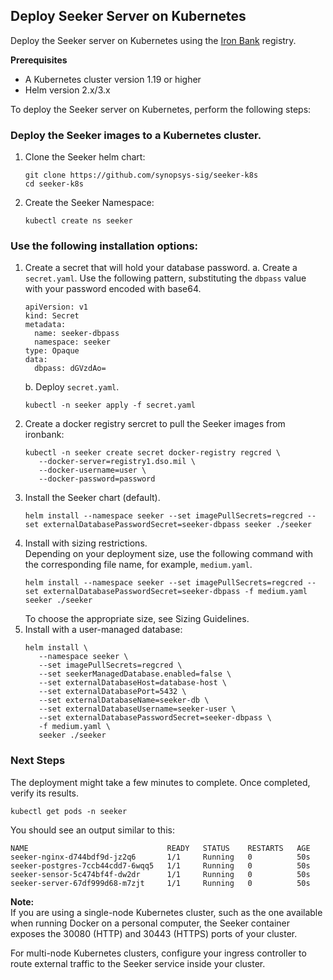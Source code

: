
## Deploy Seeker Server on Kubernetes

Deploy the Seeker server on Kubernetes using the [Iron Bank](https://ironbank.dso.mil/repomap/products) registry.

**Prerequisites**  
  * A Kubernetes cluster version 1.19 or higher
  * Helm version 2.x/3.x

To deploy the Seeker server on Kubernetes, perform the following steps:

### Deploy the Seeker images to a Kubernetes cluster.

1. Clone the Seeker helm chart:
   ```
   git clone https://github.com/synopsys-sig/seeker-k8s
   cd seeker-k8s
   ```
1. Create the Seeker Namespace:
   ```
   kubectl create ns seeker
   ```
### Use the following installation options:

1. Create a secret that will hold your database password.
   a. Create a `secret.yaml`. Use the following pattern, substituting the `dbpass` value with your password encoded with base64.
   ```
   apiVersion: v1
   kind: Secret
   metadata:
     name: seeker-dbpass
     namespace: seeker
   type: Opaque
   data:
     dbpass: dGVzdAo=
   ```
   b. Deploy `secret.yaml`.
   ```
   kubectl -n seeker apply -f secret.yaml
   ```
1. Create a docker registry sercret to pull the Seeker images from ironbank:
   ```
   kubectl -n seeker create secret docker-registry regcred \
      --docker-server=registry1.dso.mil \
      --docker-username=user \
      --docker-password=password
   ```
1. Install the Seeker chart (default).
   ```
   helm install --namespace seeker --set imagePullSecrets=regcred --set externalDatabasePasswordSecret=seeker-dbpass seeker ./seeker
   ```
1. Install with sizing restrictions.  
   Depending on your deployment size,  use the following command with the corresponding file name, for example, `medium.yaml`.
   ```
   helm install --namespace seeker --set imagePullSecrets=regcred --set externalDatabasePasswordSecret=seeker-dbpass -f medium.yaml seeker ./seeker
   ```
   To choose the appropriate size, see Sizing Guidelines.
1. Install with a user-managed database:
   ```
   helm install \
      --namespace seeker \
      --set imagePullSecrets=regcred \
      --set seekerManagedDatabase.enabled=false \
      --set externalDatabaseHost=database-host \
      --set externalDatabasePort=5432 \
      --set externalDatabaseName=seeker-db \
      --set externalDatabaseUsername=seeker-user \
      --set externalDatabasePasswordSecret=seeker-dbpass \
      -f medium.yaml \
      seeker ./seeker
   ```
### Next Steps
The deployment might take a few minutes to complete. Once completed, verify its results.
```
kubectl get pods -n seeker
```
You should see an output similar to this:
```
NAME                               READY   STATUS    RESTARTS   AGE
seeker-nginx-d744bdf9d-jz2q6       1/1     Running   0          50s
seeker-postgres-7ccb44cdd7-6wqq5   1/1     Running   0          50s
seeker-sensor-5c474bf4f-dw2dr      1/1     Running   0          50s
seeker-server-67df999d68-m7zjt     1/1     Running   0          50s
```

**Note:**  
If you are using a single-node Kubernetes cluster, such as the one available when running Docker on a personal computer, the Seeker container exposes the 30080 (HTTP) and 30443 (HTTPS) ports of your cluster.

For multi-node Kubernetes clusters, configure your ingress controller to route external traffic to the Seeker service inside your cluster.

